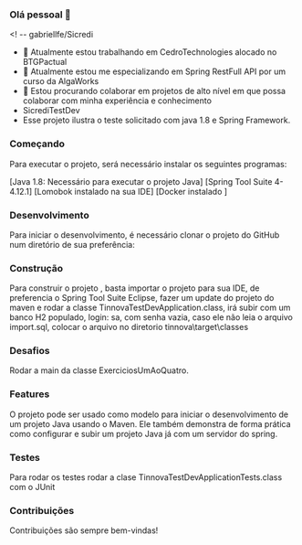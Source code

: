 ### Olá pessoal 👋
<! -- gabriellfe/Sicredi

- 🔭 Atualmente estou trabalhando em CedroTechnologies alocado no BTGPactual
- 🌱 Atualmente estou me especializando em Spring RestFull API por um curso da AlgaWorks
- 👯 Estou procurando colaborar em projetos de alto nível em que possa colaborar com minha experiência e conhecimento
- SicrediTestDev
- Esse projeto ilustra o teste solicitado com java 1.8 e Spring Framework.

### Começando
Para executar o projeto, será necessário instalar os seguintes programas:

[Java 1.8: Necessário para executar o projeto Java]
[Spring Tool Suite 4-4.12.1]
[Lomobok instalado na sua IDE]
[Docker instalado ]
### Desenvolvimento
Para iniciar o desenvolvimento, é necessário clonar o projeto do GitHub num diretório de sua preferência:

### Construção
Para construir o projeto , basta importar o projeto para sua IDE, de preferencia o Spring Tool Suite Eclipse, fazer um update do projeto do maven e rodar a classe TinnovaTestDevApplication.class, irá subir com um banco H2 populado, login: sa, com senha vazia, caso ele não leia o arquivo import.sql, colocar o arquivo no diretorio tinnova\target\classes

### Desafios
Rodar a main da classe ExerciciosUmAoQuatro.

### Features
O projeto pode ser usado como modelo para iniciar o desenvolvimento de um projeto Java usando o Maven. Ele também demonstra de forma prática como configurar e subir um projeto Java já com um servidor do spring.

### Testes
Para rodar os testes rodar a clase TinnovaTestDevApplicationTests.class com o JUnit

### Contribuições
Contribuições são sempre bem-vindas!

